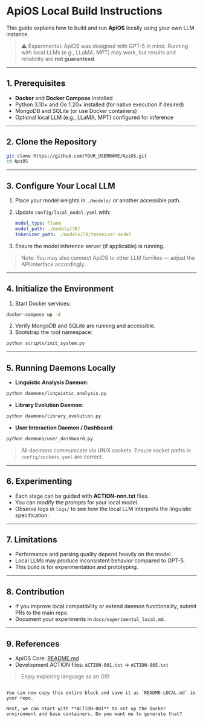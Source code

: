 # ApiOS Local Build Instructions

This guide explains how to build and run **ApiOS** locally using your own LLM instance.  

> ⚠️ Experimental: ApiOS was designed with GPT-5 in mind. Running with local LLMs (e.g., LLaMA, MPT) may work, but results and reliability are **not guaranteed**.

---

## 1. Prerequisites

- **Docker** and **Docker Compose** installed
- Python 3.10+ and Go 1.20+ installed (for native execution if desired)
- MongoDB and SQLite (or use Docker containers)
- Optional local LLM (e.g., LLaMA, MPT) configured for inference

---

## 2. Clone the Repository

```bash
git clone https://github.com/YOUR_USERNAME/ApiOS.git
cd ApiOS
````

---

## 3. Configure Your Local LLM

1. Place your model weights in `./models/` or another accessible path.
2. Update `config/local_model.yaml` with:

   ```yaml
   model_type: llama
   model_path: ./models/7B/
   tokenizer_path: ./models/7B/tokenizer.model
   ```
3. Ensure the model inference server (if applicable) is running.

> Note: You may also connect ApiOS to other LLM families — adjust the API interface accordingly.

---

## 4. Initialize the Environment

1. Start Docker services:

```bash
docker-compose up -d
```

2. Verify MongoDB and SQLite are running and accessible.
3. Bootstrap the root namespace:

```bash
python scripts/init_system.py
```

---

## 5. Running Daemons Locally

* **Linguistic Analysis Daemon**:

```bash
python daemons/linguistic_analysis.py
```

* **Library Evolution Daemon**:

```bash
python daemons/library_evolution.py
```

* **User Interaction Daemon / Dashboard**:

```bash
python daemons/user_dashboard.py
```

> All daemons communicate via UNIX sockets. Ensure socket paths in `config/sockets.yaml` are correct.

---

## 6. Experimenting

* Each stage can be guided with **ACTION-nnn.txt** files.
* You can modify the prompts for your local model.
* Observe logs in `logs/` to see how the local LLM interprets the linguistic specification.

---

## 7. Limitations

* Performance and parsing quality depend heavily on the model.
* Local LLMs may produce inconsistent behavior compared to GPT-5.
* This build is for experimentation and prototyping.

---

## 8. Contribution

* If you improve local compatibility or extend daemon functionality, submit PRs to the main repo.
* Document your experiments in `docs/experimental_local.md`.

---

## 9. References

* ApiOS Core: [README.md](README.md)
* Development ACTION files: `ACTION-001.txt` → `ACTION-005.txt`

> Enjoy exploring language as an OS!

```

You can now copy this entire block and save it as `README-LOCAL.md` in your repo.  

Next, we can start with **ACTION-001** to set up the Docker environment and base containers. Do you want me to generate that?
```

